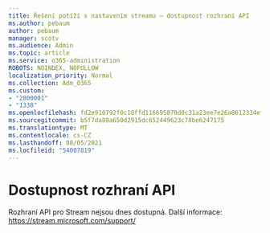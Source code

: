 ```yaml
---
title: Řešení potíží s nastavením streamu – dostupnost rozhraní API
ms.author: pebaum
author: pebaum
manager: scotv
ms.audience: Admin
ms.topic: article
ms.service: o365-administration
ROBOTS: NOINDEX, NOFOLLOW
localization_priority: Normal
ms.collection: Adm_O365
ms.custom:
- "2800001"
- "1338"
ms.openlocfilehash: fd2e910792f0c10ffd116695070d0c31a23ee7e26a8612334ef5d520d4a2b544
ms.sourcegitcommit: b5f7da89a650d2915dc652449623c78be6247175
ms.translationtype: MT
ms.contentlocale: cs-CZ
ms.lasthandoff: 08/05/2021
ms.locfileid: "54007819"
---
```

# <a name="api-availability"></a>Dostupnost rozhraní API

Rozhraní API pro Stream nejsou dnes dostupná.
Další informace: https://stream.microsoft.com/support/